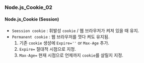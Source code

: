### Node.js_Cookie_02

#### Node.js_Cookie (Session)
- `Seession cookie` : 휘발성 `cookie` / 웹 브라우저가 켜져 있을 때 유지.
- `Permanent cookie` : 웹 브라우저를 껏다 켜도 유지됨.
  1. 기존 `cookie` 생성에 `Expire=''` or `Max-Age` 추가.
  2. `Expire=` 절대적 시점으로 지정.
  3. `Max-Age=` 현재 시점으로 언제까지 `cookie`를 살릴지 지정.